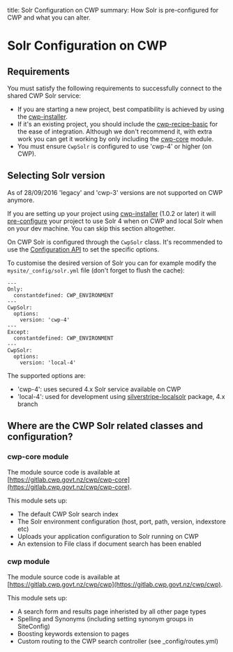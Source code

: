 title: Solr Configuration on CWP
summary: How Solr is pre-configured for CWP and what you can alter.

# Solr Configuration on CWP

## Requirements

You must satisfy the following requirements to successfully connect to the shared CWP Solr service:

* If you are starting a new project, best compatibility is achieved by using the [cwp-installer](https://gitlab.cwp.govt.nz/cwp/cwp-installer/).
* If it's an existing project, you should include the [cwp-recipe-basic](https://gitlab.cwp.govt.nz/cwp/cwp-recipe-basic) for the ease of integration. Although we don't recommend it, with extra work you can get it working by only including the [cwp-core](https://gitlab.cwp.govt.nz/cwp/cwp-core/) module.
* You must ensure `CwpSolr` is configured to use 'cwp-4' or higher (on CWP).

## Selecting Solr version

<div class="notice" markdown='1'>
As of 28/09/2016 'legacy' and 'cwp-3' versions are not supported on CWP anymore.
</div>

If you are setting up your project using [cwp-installer](https://gitlab.cwp.govt.nz/cwp/cwp-installer) (1.0.2 or later) it will [pre-configure](https://gitlab.cwp.govt.nz/cwp/cwp-installer/blob/1.4.1/mysite/_config/config.yml#L19) your project to use Solr 4 when on CWP and local Solr when on your dev machine. You can skip this section altogether.

On CWP Solr is configured through the `CwpSolr` class. It's recommended to use the [Configuration API](https://docs.silverstripe.org/en/3.2/developer_guides/configuration/configuration/) to set the specific options.

To customise the desired version of Solr you can for example modify the
`mysite/_config/solr.yml` file (don't forget to flush the cache):

	---
	Only:
	  constantdefined: CWP_ENVIRONMENT
	---
	CwpSolr:
	  options:
	    version: 'cwp-4'
	---
	Except:
	  constantdefined: CWP_ENVIRONMENT
	---
	CwpSolr:
	  options:
	    version: 'local-4'

The supported options are:
 
 * 'cwp-4': uses secured 4.x Solr service available on CWP
 * 'local-4': used for development using [silverstripe-localsolr](http://addons.silverstripe.org/add-ons/silverstripe/fulltextsearch-localsolr) package, 4.x branch

## Where are the CWP Solr related classes and configuration?

### cwp-core module

The module source code is available at [https://gitlab.cwp.govt.nz/cwp/cwp-core](https://gitlab.cwp.govt.nz/cwp/cwp-core).

This module sets up:

 * The default CWP Solr search index
 * The Solr environment configuration (host, port, path, version, indexstore etc)
 * Uploads your application configuration to Solr running on CWP
 * An extension to File class if document search has been enabled

### cwp module

The module source code is available at [https://gitlab.cwp.govt.nz/cwp/cwp](https://gitlab.cwp.govt.nz/cwp/cwp).

This module sets up:

 * A search form and results page inheristed by all other page types
 * Spelling and Synonyms (including setting synonym groups in SiteConfig)
 * Boosting keywords extension to pages
 * Custom routing to the CWP search controller (see _config/routes.yml)




 
 
 

